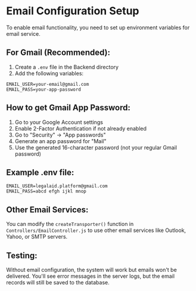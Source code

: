 # Email Configuration Setup

To enable email functionality, you need to set up environment variables for email service.

## For Gmail (Recommended):

1. Create a `.env` file in the Backend directory
2. Add the following variables:

```
EMAIL_USER=your-email@gmail.com
EMAIL_PASS=your-app-password
```

## How to get Gmail App Password:

1. Go to your Google Account settings
2. Enable 2-Factor Authentication if not already enabled
3. Go to "Security" → "App passwords"
4. Generate an app password for "Mail"
5. Use the generated 16-character password (not your regular Gmail password)

## Example .env file:

```
EMAIL_USER=legalaid.platform@gmail.com
EMAIL_PASS=abcd efgh ijkl mnop
```

## Other Email Services:

You can modify the `createTransporter()` function in `Controllers/EmailController.js` to use other email services like Outlook, Yahoo, or SMTP servers.

## Testing:

Without email configuration, the system will work but emails won't be delivered. You'll see error messages in the server logs, but the email records will still be saved to the database.
